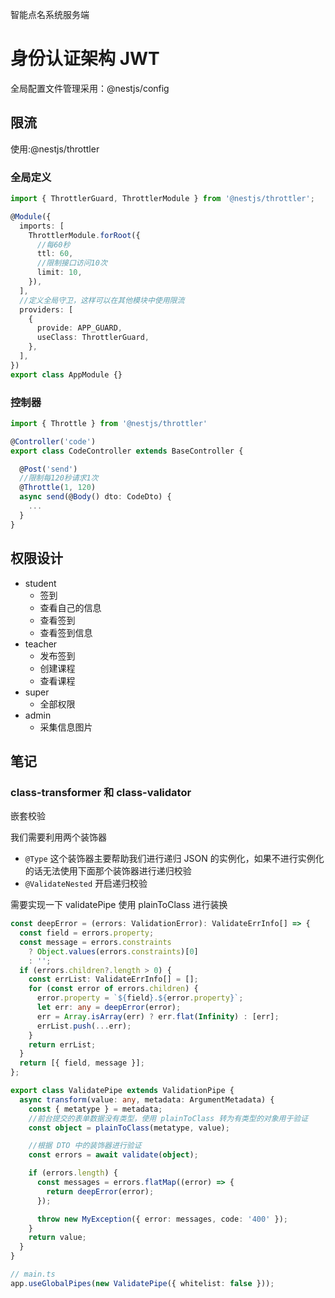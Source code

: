 智能点名系统服务端

# 身份认证架构 JWT

全局配置文件管理采用：@nestjs/config

## 限流

使用:@nestjs/throttler

### 全局定义

```ts
import { ThrottlerGuard, ThrottlerModule } from '@nestjs/throttler';

@Module({
  imports: [
    ThrottlerModule.forRoot({
      //每60秒
      ttl: 60,
      //限制接口访问10次
      limit: 10,
    }),
  ],
  //定义全局守卫，这样可以在其他模块中使用限流
  providers: [
    {
      provide: APP_GUARD,
      useClass: ThrottlerGuard,
    },
  ],
})
export class AppModule {}
```

### 控制器

```ts
import { Throttle } from '@nestjs/throttler'

@Controller('code')
export class CodeController extends BaseController {

  @Post('send')
  //限制每120秒请求1次
  @Throttle(1, 120)
  async send(@Body() dto: CodeDto) {
  	...
  }
}
```

## 权限设计

- student
  - 签到
  - 查看自己的信息
  - 查看签到
  - 查看签到信息
- teacher
  - 发布签到
  - 创建课程
  - 查看课程
- super
  - 全部权限
- admin
  - 采集信息图片

## 笔记

### class-transformer 和 class-validator

嵌套校验

我们需要利用两个装饰器

- `@Type` 这个装饰器主要帮助我们进行递归 JSON 的实例化，如果不进行实例化的话无法使用下面那个装饰器进行递归校验
- `@ValidateNested` 开启递归校验

需要实现一下 validatePipe 使用 plainToClass 进行装换

```ts
const deepError = (errors: ValidationError): ValidateErrInfo[] => {
  const field = errors.property;
  const message = errors.constraints
    ? Object.values(errors.constraints)[0]
    : '';
  if (errors.children?.length > 0) {
    const errList: ValidateErrInfo[] = [];
    for (const error of errors.children) {
      error.property = `${field}.${error.property}`;
      let err: any = deepError(error);
      err = Array.isArray(err) ? err.flat(Infinity) : [err];
      errList.push(...err);
    }
    return errList;
  }
  return [{ field, message }];
};

export class ValidatePipe extends ValidationPipe {
  async transform(value: any, metadata: ArgumentMetadata) {
    const { metatype } = metadata;
    //前台提交的表单数据没有类型，使用 plainToClass 转为有类型的对象用于验证
    const object = plainToClass(metatype, value);

    //根据 DTO 中的装饰器进行验证
    const errors = await validate(object);

    if (errors.length) {
      const messages = errors.flatMap((error) => {
        return deepError(error);
      });

      throw new MyException({ error: messages, code: '400' });
    }
    return value;
  }
}

// main.ts
app.useGlobalPipes(new ValidatePipe({ whitelist: false }));
```
